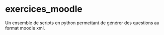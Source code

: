 # exercices_moodle
Un ensemble de scripts en python permettant de générer des questions au format moodle xml.
